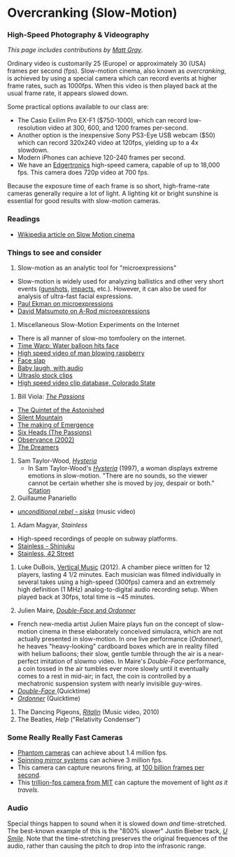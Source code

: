 # Overcranking (Slow-Motion)

### High-Speed Photography & Videography
*This page includes contributions by [Matt Gray](http://www.northeastern.edu/camd/theatre/people/matt-gray/)*. 

Ordinary video is customarily 25 (Europe) or approximately 30 (USA) frames per second (fps). Slow-motion cinema, also known as *overcranking*, is achieved by using a special camera which can record events at higher frame rates, such as 1000fps. When this video is then played back at the usual frame rate, it appears slowed down. 

Some practical options available to our class are: 
* The Casio Exilim Pro EX-F1 ($750-1000), which can record low-resolution video at 300, 600, and 1200 frames per-second. 
* Another option is the inexpensive Sony PS3-Eye USB webcam ($50) which can record 320x240 video at 120fps, yielding up to a 4x slowdown. 
* Modern iPhones can achieve 120-240 frames per second.
* We have an [Edgertronics](http://edgertronic.com/) high-speed camera, capable of up to 18,000 fps. This camera does 720p video at 700 fps. 

Because the exposure time of each frame is so short, high-frame-rate cameras generally require a lot of light. A lighting kit or bright sunshine is essential for good results with slow-motion cameras. 

### Readings

* [Wikipedia article on Slow Motion cinema](https://en.wikipedia.org/wiki/Slow_motion)

### Things to see and consider
1. Slow-motion as an analytic tool for "microexpressions"
  * Slow-motion is widely used for analyzing ballistics and other very short events ([gunshots](https://www.youtube.com/watch?v=7y9apnbI6GA), [impacts](https://www.youtube.com/watch?v=QfDoQwIAaXg), etc.). However, it can also be used for analysis of ultra-fast facial expressions.
  * [Paul Ekman on microexpressions](https://www.youtube.com/watch?v=EXm6YbXxSYk)
  * [David Matsumoto on A-Rod microexpressions](https://www.youtube.com/watch?v=bu3ayOWHX0w)
1. Miscellaneous Slow-Motion Experiments on the Internet
  * There is all manner of slow-mo tomfoolery on the internet. 
  * [Time Warp: Water balloon hits face](https://www.youtube.com/watch?v=90VyvOhPmA0)
  * [High speed video of man blowing raspberry](https://www.youtube.com/watch?v=cWGn6_EH2gM)
  * [Face slap](https://www.youtube.com/watch?v=7AXB8nGq5jc)
  * [Baby laugh, with audio](https://www.youtube.com/watch?v=8igSA8HdR_Q)
  * [Ultraslo stock clips](http://www.ultraslo.com/)
  * [High speed video clip database, Colorado State](http://high_speed_video.colostate.edu/)
1. Bill Viola: [*The Passions*](http://www.getty.edu/art/exhibitions/viola/art.html)
  * [The Quintet of the Astonished](https://www.youtube.com/watch?v=As7OtWMYPRc)
  * [Silent Mountain](https://www.youtube.com/watch?v=e2Eam0GMjZg)
  * [The making of Emergence](https://www.youtube.com/watch?v=hx5Cu7U-Fkg)
  * [Six Heads (The Passions)](https://www.youtube.com/watch?v=RnVCJJeuFaE)
  * [Observance (2002)](https://www.youtube.com/watch?v=TCiQBOkt-rs)
  * [The Dreamers](https://www.youtube.com/watch?v=mJpv4Z1X3CY)
1. Sam Taylor-Wood, [*Hysteria*](https://www.youtube.com/watch?v=33PZhpay8gM)
	* In Sam Taylor-Wood's [*Hysteria*](https://www.youtube.com/watch?v=33PZhpay8gM) (1997), a woman displays extreme emotions in slow-motion. "There are no sounds, so the viewer cannot be certain whether she is moved by joy, despair or both." [Citation](http://www.absolutearts.com/artsnews/2002/01/25/29597.html)
1. Guillaume Panariello
  * [*unconditional rebel - siska*](https://vimeo.com/118738368) (music video)
1. Adam Magyar, *Stainless*
  * High-speed recordings of people on subway platforms. 
  * [Stainless - Shinjuku](https://vimeo.com/77489382)
  * [Stainless, 42 Street](https://vimeo.com/83664407)
1. Luke DuBois, [Vertical Music](https://vimeo.com/41507465) (2012). A chamber piece written for 12 players, lasting 4 1/2 minutes. Each musician was filmed individually in several takes using a high-speed (300fps) camera and an extremely high definition (1 MHz) analog-to-digital audio recording setup. When played back at 30fps, total time is ~45 minutes.

1. Julien Maire, [*Double-Face* and *Ordonner*](http://julienmaire.ideenshop.net/project3.shtml)
  * French new-media artist Julien Maire plays fun on the concept of slow-motion cinema in these elaborately conceived simulacra, which are not actually presented in slow-motion. In one live performance (*Ordonner*), he heaves "heavy-looking" cardboard boxes which are in reality filled with helium balloons; their slow, gentle tumble through the air is a near-perfect imitation of slowmo video. In Maire's *Double-Face* performance, a coin tossed in the air tumbles ever more slowly until it eventually comes to a rest in mid-air; in fact, the coin is controlled by a mechatronic suspension system with nearly invisible guy-wires.
  * [*Double-Face* ](http://julienmaire.ideenshop.net/mov/df_perf.mov) (Quicktime)
  * [*Ordonner*](http://julienmaire.ideenshop.net/mov/or_perf.mov) (Quicktime)
1. The Dancing Pigeons, [*Ritalin*](https://vimeo.com/13639493) (Music video, 2010)
1. The Beatles, *Help* ("Relativity Condenser")

### Some Really Really Fast Cameras

* [Phantom cameras](http://www.visionresearch.com/Products/High-Speed-Cameras/) can achieve about 1.4 million fps. 
* [Spinning mirror systems](http://www.stanfordcomputeroptics.com/applications/physics/rotating-mirror-camera.html) can achieve 3 million fps. 
* This camera can capture neurons firing, at [100 billion frames per second](http://www.livescience.com/55296-high-speed-camera-captures-neurons-firing.html).
* This [trillion-fps camera from MIT](http://video.mit.edu/watch/visualizing-video-at-the-speed-of-light-one-trillion-frames-per-second-9742/) can capture the movement of light *as it travels*. 

### Audio 

Special things happen to sound when it is slowed down *and* time-stretched. The best-known example of this is the "800% slower" Justin Bieber track, *[U Smile](http://knowyourmeme.com/memes/800-slower-time-stretch)*. Note that the time-stretching preserves the original frequences of the audio, rather than causing the pitch to drop into the infrasonic range. 


